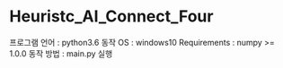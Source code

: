# Heuristc_AI_Connect_Four

프로그램 언어 : python3.6
동작 OS : windows10
Requirements : numpy >= 1.0.0
동작 방법 : main.py 실행

